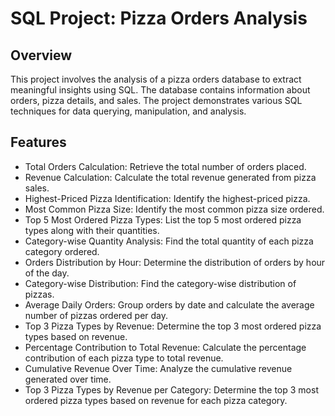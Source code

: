 # SQL Project: Pizza Orders Analysis
## Overview
This project involves the analysis of a pizza orders database to extract meaningful insights using SQL. The database contains information about orders, pizza details, and sales. The project demonstrates various SQL techniques for data querying, manipulation, and analysis.

## Features
- Total Orders Calculation: Retrieve the total number of orders placed.
- Revenue Calculation: Calculate the total revenue generated from pizza sales.
- Highest-Priced Pizza Identification: Identify the highest-priced pizza.
- Most Common Pizza Size: Identify the most common pizza size ordered.
- Top 5 Most Ordered Pizza Types: List the top 5 most ordered pizza types along with their quantities.
- Category-wise Quantity Analysis: Find the total quantity of each pizza category ordered.
- Orders Distribution by Hour: Determine the distribution of orders by hour of the day.
- Category-wise Distribution: Find the category-wise distribution of pizzas.
- Average Daily Orders: Group orders by date and calculate the average number of pizzas ordered per day.
- Top 3 Pizza Types by Revenue: Determine the top 3 most ordered pizza types based on revenue.
- Percentage Contribution to Total Revenue: Calculate the percentage contribution of each pizza type to total revenue.
- Cumulative Revenue Over Time: Analyze the cumulative revenue generated over time.
- Top 3 Pizza Types by Revenue per Category: Determine the top 3 most ordered pizza types based on revenue for each pizza category.
